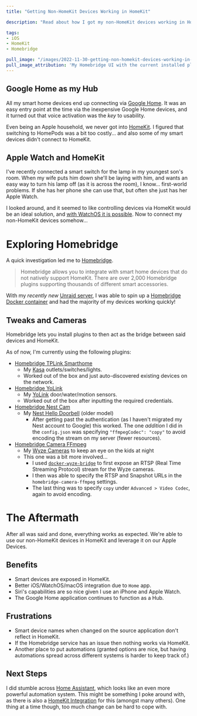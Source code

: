 ```yaml
---
title: "Getting Non-HomeKit Devices Working in HomeKit"

description: "Read about how I got my non-HomeKit devices working in HomeKit using Homebridge. This makes it easy to use Siri (via an Apple Watch) to control my smart devices."

tags:
- iOS
- HomeKit
- Homebridge

pull_image: "/images/2022-11-30-getting-non-homekit-devices-working-in-homekit/homebridge.png"
pull_image_attribution: 'My Homebridge UI with the current installed plugins for my smart devices'
---
```


## Google Home as my Hub

All my smart home devices end up connecting via [Google Home](https://home.google.com/welcome/). It was an easy entry point at the time via the inexpensive Google Home devices, and it turned out that voice activation was the _key_ to usability.

Even being an Apple household, we never got into [HomeKit](https://www.apple.com/ca/home-app/accessories/). I figured that switching to HomePods was a bit too costly... and also some of my smart devices didn't connect to HomeKit.

## Apple Watch and HomeKit

I've recently connected a smart switch for the lamp in my youngest son's room. When my wife puts him down she'll be laying with him, and wants an easy way to turn his lamp off (as it is across the room), I know... first-world problems. If she has her phone she can use that, but often she just has her Apple Watch.

I looked around, and it seemed to like controlling devices via HomeKit would be an ideal solution, and [with WatchOS it is possible](https://support.apple.com/en-ca/guide/watch/apddad023a05/watchos). Now to connect my non-HomeKit devices somehow...

# Exploring Homebridge

A quick investigation led me to [Homebridge](https://homebridge.io/).

> Homebridge allows you to integrate with smart home devices that do not natively support HomeKit. There are over 2,000 Homebridge plugins supporting thousands of different smart accessories.

With my _recently new_ [Unraid server](https://unraid.net/), I was able to spin up a [Homebridge Docker container](https://github.com/oznu/docker-homebridge) and had the majority of my devices working quickly!

## Tweaks and Cameras

Homebridge lets you install plugins to then act as the bridge between said devices and HomeKit.

As of now, I'm currently using the following plugins:

  - [Homebridge TPLink Smarthome](https://github.com/plasticrake/homebridge-tplink-smarthome)
    - My [Kasa](https://www.kasasmart.com) outlets/switches/lights.
    - Worked out of the box and just auto-discovered existing devices on the network.
  - [Homebridge YoLink](https://github.com/dkerr64/homebridge-yolink)
    - My [YoLink](https://shop.yosmart.com/) door/water/motion sensors.
    - Worked out of the box after inputting the required credentials.
  - [Homebridge Nest Cam](https://github.com/Brandawg93/homebridge-nest-cam)
    - My [Nest Hello Doorbell](https://store.google.com/ca/product/nest_doorbell) (older model)
      - After getting past the authentication (as I haven't migrated my Nest account to Google) this worked. The one _addition_ I did in the `config.json` was specifying `"ffmpegCodec": "copy"` to avoid encoding the stream on my server (fewer resources).
  - [Homebridge Camera FFmpeg](https://github.com/Sunoo/homebridge-camera-ffmpeg)
    - My [Wyze Cameras](https://www.wyze.com/) to keep an eye on the kids at night
    - This one was a bit more involved...
      - I used [`docker-wyze-bridge`](https://github.com/mrlt8/docker-wyze-bridge) to first expose an RTSP (Real Time Streaming Protocol) stream for the Wyze cameras.
      - I then was able to specify the RTSP and Snapshot URLs in the `homebridge-camera-ffmpeg` settings.
      - The last thing was to specify `copy` under `Advanced > Video Codec`, again to avoid encoding.

# The Aftermath

After all was said and done, everything works as expected. We're able to use our non-HomeKit devices in HomeKit and leverage it on our Apple Devices.

##  Benefits

  - Smart devices are exposed in HomeKit.
  - Better iOS/WatchOS/macOS integration due to `Home` app.
  - Siri's capabilities are so nice given I use an iPhone and Apple Watch.
  - The Google Home application continues to function as a Hub.

## Frustrations

  - Smart device names when changed on the source application don't reflect in HomeKit.
  - If the Homebridge service has an issue then nothing works via HomeKit.
  - Another place to put automations (granted options are nice, but having automations spread across different systems is harder to keep track of.)

## Next Steps

I did stumble across [Home Assistant](https://www.home-assistant.io/), which looks like an even more powerful automation system. This might be something I poke around with, as there is also a [HomeKit Integration](https://www.home-assistant.io/integrations/homekit/) for this (amongst many others). One thing at a time though, too much change can be hard to cope with.
